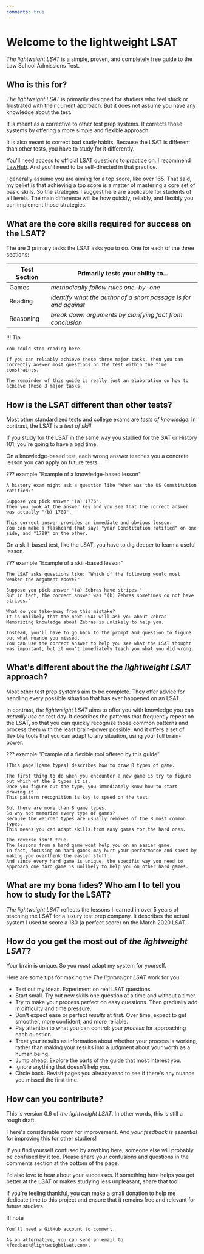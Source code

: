 ```yaml
---
comments: true
---
```


# Welcome to the lightweight LSAT

*The lightweight LSAT* is a simple, proven, and completely free guide to the Law School Admissions Test.

## Who is this for?

*The lightweight LSAT* is primarily designed for studiers who feel stuck or frustrated with their current approach.
But it does not assume you have any knowledge about the test.

It is meant as a corrective to other test prep systems.
It corrects those systems by offering a more simple and flexible approach.

It is also meant to correct bad study habits.
Because the LSAT is different than other tests, you have to study for it differently.

You'll need access to official LSAT questions to practice on.
I recommend [LawHub][lawhub].
And you'll need to be self-directed in that practice.

I generally assume you are aiming for a top score, like over 165.
That said, my belief is that achieving a top score is a matter of mastering a core set of basic skills.
So the strategies I suggest here are applicable for students of all levels.
The main difference will be how quickly, reliably, and flexibly you can implement those strategies.

## What are the core skills required for success on the LSAT?

The are 3 primary tasks the LSAT asks you to do.
One for each of the three sections:

Test Section | Primarily tests your ability to...
-- | --
Games | *methodically follow rules one-by-one*
Reading | *identify what the author of a short passage is for and against*
Reasoning | *break down arguments by clarifying fact from conclusion*

!!! Tip

    You could stop reading here.

    If you can reliably achieve these three major tasks, then you can correctly answer most questions on the test within the time constraints.
    
    The remainder of this guide is really just an elaboration on how to achieve these 3 major tasks.   

## How is the LSAT different than other tests?

Most other standardized tests and college exams are *tests of knowledge*.
In contrast, the LSAT is a *test of skill*.

If you study for the LSAT in the same way you studied for the SAT or History 101, you're going to have a bad time.

On a knowledge-based test, each wrong answer teaches you a concrete lesson you can apply on future tests.

??? example "Example of a knowledge-based lesson"

    A history exam might ask a question like "When was the US Constitution ratified?"

    Suppose you pick answer "(a) 1776".
    Then you look at the answer key and you see that the correct answer was actually "(b) 1789".

    This correct answer provides an immediate and obvious lesson.
    You can make a flashcard that says "year Constitution ratified" on one side, and "1789" on the other.

On a skill-based test, like the LSAT, you have to dig deeper to learn a useful lesson.

??? example "Example of a skill-based lesson"

    The LSAT asks questions like: "Which of the following would most weaken the argument above?"

    Suppose you pick answer "(a) Zebras have stripes."
    But in fact, the correct answer was "(b) Zebras sometimes do not have stripes."

    What do you take-away from this mistake?
    It is unlikely that the next LSAT will ask you about Zebras.
    Memorizing knowledge about Zebras is unlikely to help you.
   
    Instead, you'll have to go back to the prompt and question to figure out what nuance you missed.
    You can use the correct answer to help you see what the LSAT thought was important, but it won't immediately teach you what you did wrong.

## What's different about the *the lightweight LSAT* approach?

Most other test prep systems aim to be complete.
They offer advice for handling every possible situation that has ever happened on an LSAT.

In contrast, *the lightweight LSAT* aims to offer you with knowledge you can *actually use* on test day.
It describes the patterns that frequently repeat on the LSAT, so that you can quickly recognize those common patterns and process them with the least brain-power possible.
And it offers a set of flexible tools that you can adapt to any situation, using your full brain-power.

??? example "Example of a flexible tool offered by this guide"

    [This page][game types] describes how to draw 8 types of game.

    The first thing to do when you encounter a new game is try to figure out which of the 8 types it is.
    Once you figure out the type, you immediately know how to start drawing it.
    This pattern recognition is key to speed on the test.

    But there are more than 8 game types.
    So why not memorize every type of games?
    Because the weirder types are usually remixes of the 8 most common types.
    This means you can adapt skills from easy games for the hard ones.

    The reverse isn't true.
    The lessons from a hard game wont help you on an easier game.
    In fact, focusing on hard games may hurt your performance and speed by making you overthink the easier stuff.
    And since every hard game is unique, the specific way you need to approach one hard game is unlikely to help you on other hard games.

## What are my bona fides? Who am I to tell you how to study for the LSAT?

*The lightweight LSAT* reflects the lessons I learned in over 5 years of teaching the LSAT for a luxury test prep company.
It describes the actual system I used to score a 180 (a perfect score) on the March 2020 LSAT.

## How do you get the most out of *the lightweight LSAT*?

Your brain is unique.
So you *must* adapt my system for yourself.

Here are some tips for making the *The lightweight LSAT* work for you:

- Test out my ideas. Experiment on real LSAT questions.
- Start small. Try out new skills one question at a time and without a timer.
- Try to make your process perfect on easy questions. Then gradually add in difficulty and time pressure.
- Don't expect ease or perfect *results* at first. Over time, expect to get smoother, more confident, and more reliable.
- Pay attention to what you can control: your *process* for approaching each question.
- Treat your results as information about whether your process is working, rather than making your results into a judgment about your worth as a human being.
- Jump ahead. Explore the parts of the guide that most interest you.
- Ignore anything that doesn't help you.
- Circle back. Revisit pages you already read to see if there's any nuance you missed the first time.

## How can you contribute?

This is version 0.6 of *the lightweight LSAT*.
In other words, this is still a rough draft.

There's considerable room for improvement.
And *your feedback is essential* for improving this for other studiers!

If you find yourself confused by anything here, someone else will probably be confused by it too.
Please share your confusions and questions in the comments section at the bottom of the page.

I'd also love to hear about your successes.
If something here helps you get better at the LSAT or makes studying less unpleasant, share that too!

If you're feeling thankful, you can [make a small donation][donate] to help me dedicate time to this project and ensure that it remains free and relevant for future studiers.

!!! note

    You'll need a GitHub account to comment. 
    
    As an alternative, you can send an email to <feedback@lightweightlsat.com>.

[lawhub]: https://www.lsac.org/lawhub
[donate]: /donate/
[game types]: /game/types/
